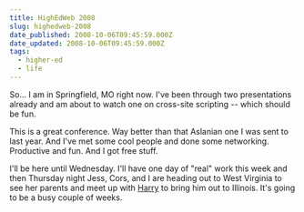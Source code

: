 ```yaml
---
title: HighEdWeb 2008
slug: highedweb-2008
date_published: 2008-10-06T09:45:59.000Z
date_updated: 2008-10-06T09:45:59.000Z
tags:
  - higher-ed
  - life
---
```


So... I am in Springfield, MO right now. I've been through two presentations already and am about to watch one on cross-site scripting -- which should be fun.

This is a great conference. Way better than that Aslanian one I was sent to last year. And I've met some cool people and done some networking. Productive and fun. And I got free stuff.

I'll be here until Wednesday. I'll have one day of "real" work this week and then Thursday night Jess, Cors, and I are heading out to West Virginia to see her parents and meet up with [Harry](http://mynameisharry.tumblr.com) to bring him out to Illinois. It's going to be a busy couple of weeks.
